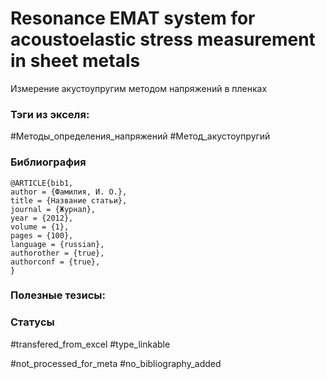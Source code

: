 # Resonance EMAT system for acoustoelastic stress measurement in sheet metals

Измерение акустоупругим методом напряжений в пленках

### Тэги из экселя:
#Методы_определения_напряжений 
#Метод_акустоупругий 

### Библиография
```
@ARTICLE{bib1,
author = {Фамилия, И. О.},
title = {Название статьи},
journal = {Журнал},
year = {2012},
volume = {1},
pages = {100},
language = {russian},
authorother = {true},
authorconf = {true},
}
```

### Полезные тезисы:

### Статусы
#transfered_from_excel 
#type_linkable 

#not_processed_for_meta
#no_bibliography_added